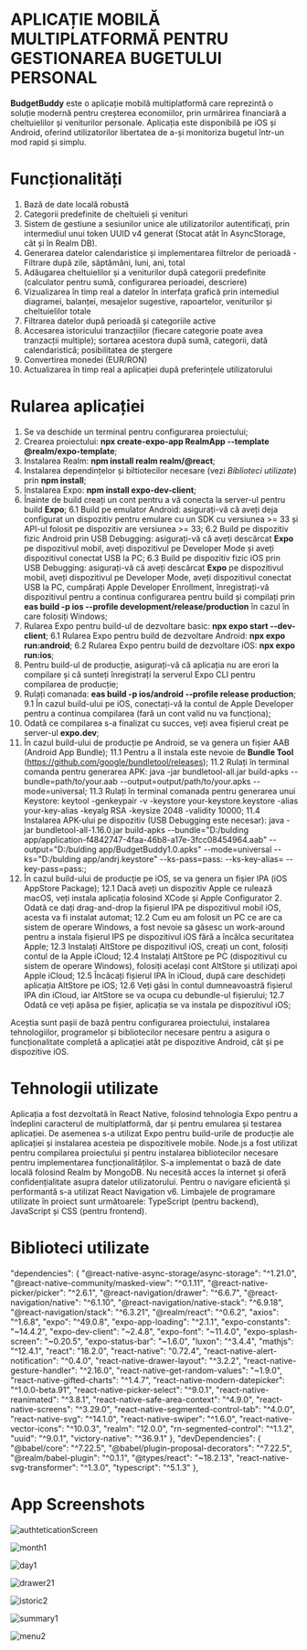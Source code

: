 # APLICAȚIE MOBILĂ MULTIPLATFORMĂ PENTRU GESTIONAREA BUGETULUI PERSONAL
**BudgetBuddy** este o aplicație mobilă multiplatformă care reprezintă o soluție modernă pentru creșterea economiilor, prin urmărirea financiară a cheltuielilor și veniturilor personale.
Aplicația este disponibilă pe iOS și Android, oferind utilizatorilor libertatea de a-și monitoriza bugetul într-un mod rapid și simplu.

# Funcționalități
1. Bază de date locală robustă
2. Categorii predefinite de cheltuieli și venituri
3. Sistem de gestiune a sesiunilor unice ale utilizatorilor autentificați, prin intermediul unui token UUID v4 generat (Stocat atât în AsyncStorage, cât și în Realm DB).
4. Generarea datelor calendaristice și implementarea filtrelor de perioadă - Filtrare după zile, săptămâni, luni, ani, total
5. Adăugarea cheltuielilor și a veniturilor după categorii predefinite (calculator pentru sumă, configurarea perioadei, descriere)
6. Vizualizarea în timp real a datelor în interfața grafică prin intemediul diagramei, balanței, mesajelor sugestive, rapoartelor, veniturilor și cheltuielilor totale
7. Filtrarea datelor după perioadă și categoriile active
8. Accesarea istoricului tranzacțiilor (fiecare categorie poate avea tranzacții multiple); sortarea acestora după sumă, categorii, dată calendaristică; posibilitatea de ștergere
9. Convertirea monedei (EUR/RON)
10. Actualizarea în timp real a aplicației după preferințele utilizatorului

# Rularea aplicației
1. Se va deschide un terminal pentru configurarea proiectului;
2. Crearea proiectului: **npx create-expo-app RealmApp --template @realm/expo-template**;
3. Instalarea Realm: **npm install realm realm/@react**;
4. Instalarea dependințelor și biltiotecilor necesare (vezi _Biblioteci utilizate_) prin **npm install**;
5. Instalarea Expo: **npm install expo-dev-client**;
6. Înainte de build creați un cont pentru a vă conecta la server-ul pentru build **Expo**;
    6.1 Build pe emulator Android: asigurați-vă că aveți deja configurat un dispozitiv pentru emulare cu un SDK cu versiunea >= 33 și API-ul folosit pe dispozitiv are versiunea >= 33;
    6.2 Build pe dispozitiv fizic Android prin USB Debugging: asigurați-vă că aveți descărcat **Expo** pe dispozitivul mobil, aveți dispozitivul pe Developer Mode și aveți dispozitivul conectat USB la PC;
    6.3 Build pe dispozitiv fizic iOS prin USB Debugging: asigurați-vă că aveți descărcat **Expo** pe dispozitivul mobil, aveți dispozitivul pe Developer Mode, aveți dispozitivul conectat USB la PC, cumpărați Apple Developer Enrollment, înregistrați-vă dispozitivul pentru a continua configurarea pentru build și compilați prin **eas build -p ios --profile development/release/production** în cazul în care folosiți Windows;
7. Rularea Expo pentru build-ul de dezvoltare basic: **npx expo start --dev-client**;
    6.1 Rularea Expo pentru build de dezvoltare Android: **npx expo run:android**;
    6.2 Rularea Expo pentru build de dezvoltare iOS: **npx expo run:ios**;
8. Pentru build-ul de producție, asigurați-vă că aplicația nu are erori la compilare și că sunteți înregistrați la serverul Expo CLI pentru compilarea de producție;
9. Rulați comanada: **eas build -p ios/android --profile release production**;
    9.1 În cazul build-ului pe iOS, conectați-vă la contul de Apple Developer pentru a continua compilarea (fară un cont valid nu va funcționa);
10. Odată ce compilarea s-a finalizat cu succes, veți avea fișierul creat pe server-ul **expo.dev**;
11. În cazul build-ului de producție pe Android, se va genera un fișier AAB (Android App Bundle);
    11.1 Pentru a îl instala este nevoie de **Bundle Tool** (https://github.com/google/bundletool/releases);
    11.2 Rulați în terminal comanda pentru generarea APK: java -jar bundletool-all.jar build-apks --bundle=path/to/your.aab --output=output/path/to/your.apks --mode=universal;
    11.3 Rulați în terminal comanada pentru generarea unui Keystore: keytool -genkeypair -v -keystore your-keystore.keystore -alias your-key-alias -keyalg RSA -keysize 2048 -validity 10000;
    11.4 Instalarea APK-ului pe dispozitiv (USB Debugging este necesar): java -jar bundletool-all-1.16.0.jar build-apks --bundle="D:/bulding app/application-f4842747-4faa-46b8-a17e-3fcc08454964.aab" --output="D:/bulding app/BudgetBuddy1.0.apks" --mode=universal --ks="D:/bulding app/andrj.keystore" --ks-pass=pass: --ks-key-alias= --key-pass=pass:;
12. În cazul build-ului de producție pe iOS, se va genera un fișier IPA (iOS AppStore Package);
    12.1 Dacă aveți un dispozitiv Apple ce rulează macOS, veți instala aplicația folosind XCode și Apple Configurator 2. Odată ce dați drag-and-drop la fișierul IPA pe dispozitivul mobil iOS, acesta va fi instalat automat;
    12.2 Cum eu am folosit un PC ce are ca sistem de operare Windows, a fost nevoie sa găsesc un work-around pentru a instala fișierul IPS pe dispozitivul iOS fără a încălca securitatea Apple;
    12.3 Instalați AltStore pe dispozitivul iOS, creați un cont, folosiți contul de la Apple iCloud;
    12.4 Instalați AltStore pe PC (dispozitivul cu sistem de operare Windows), folosiți același cont AltStore și utilizați apoi Apple iCloud;
    12.5 Încăcați fișierul IPA în iCloud, după care deschideți aplicația AltStore pe iOS;
    12.6 Veți găsi în contul dumneavoastră fișierul IPA din iCloud, iar AltStore se va ocupa cu debundle-ul fișierului;
    12.7 Odată ce veți apăsa pe fișier, aplicația se va instala pe dispozitivul iOS;

Aceștia sunt pașii de bază pentru configurarea proiectului, instalarea tehnologiilor, programelor și bibliotecilor necesare pentru a asigura o funcționalitate completă a aplicației atât pe dispozitive Android, cât și pe dispozitive iOS.


# Tehnologii utilizate
Aplicația a fost dezvoltată în React Native, folosind tehnologia Expo pentru a îndeplini caracterul de multiplatformă, dar și pentru emularea și testarea aplicației. De asemenea s-a utilizat Expo pentru build-urile de producție ale aplicației și instalarea acesteia pe dispozitivele mobile.
Node.js a fost utilizat pentru compilarea proiectului și pentru instalarea bibliotecilor necesare pentru implementarea funcționalităților.
S-a implementat o bază de date locală folosind Realm by MongoDB. Nu necesită acces la internet și oferă confidențialitate asupra datelor utilizatorului. 
Pentru o navigare eficientă și performantă s-a utilizat React Navigation v6.
Limbajele de programare utilizate în proiect sunt următoarele: TypeScript (pentru backend), JavaScript și CSS (pentru frontend).

# Biblioteci utilizate
"dependencies": {
    "@react-native-async-storage/async-storage": "^1.21.0",
    "@react-native-community/masked-view": "^0.1.11",
    "@react-native-picker/picker": "^2.6.1",
    "@react-navigation/drawer": "^6.6.7",
    "@react-navigation/native": "^6.1.10",
    "@react-navigation/native-stack": "^6.9.18",
    "@react-navigation/stack": "^6.3.21",
    "@realm/react": "^0.6.2",
    "axios": "^1.6.8",
    "expo": "^49.0.8",
    "expo-app-loading": "^2.1.1",
    "expo-constants": "~14.4.2",
    "expo-dev-client": "~2.4.8",
    "expo-font": "~11.4.0",
    "expo-splash-screen": "~0.20.5",
    "expo-status-bar": "~1.6.0",
    "luxon": "^3.4.4",
    "mathjs": "^12.4.1",
    "react": "18.2.0",
    "react-native": "0.72.4",
    "react-native-alert-notification": "^0.4.0",
    "react-native-drawer-layout": "^3.2.2",
    "react-native-gesture-handler": "^2.16.0",
    "react-native-get-random-values": "~1.9.0",
    "react-native-gifted-charts": "^1.4.7",
    "react-native-modern-datepicker": "^1.0.0-beta.91",
    "react-native-picker-select": "^9.0.1",
    "react-native-reanimated": "^3.8.1",
    "react-native-safe-area-context": "^4.9.0",
    "react-native-screens": "^3.29.0",
    "react-native-segmented-control-tab": "^4.0.0",
    "react-native-svg": "^14.1.0",
    "react-native-swiper": "^1.6.0",
    "react-native-vector-icons": "^10.0.3",
    "realm": "12.0.0",
    "rn-segmented-control": "^1.1.2",
    "uuid": "^9.0.1",
    "victory-native": "^36.9.1"
  },
  "devDependencies": {
    "@babel/core": "^7.22.5",
    "@babel/plugin-proposal-decorators": "^7.22.5",
    "@realm/babel-plugin": "^0.1.1",
    "@types/react": "~18.2.13",
    "react-native-svg-transformer": "^1.3.0",
    "typescript": "^5.1.3"
  },

# App Screenshots
![authteticationScreen](https://github.com/andreicapac/BudgetBuddy/assets/76436642/35c45712-c5bc-4aef-9e75-1da55d30fcc8)

![month1](https://github.com/andreicapac/BudgetBuddy/assets/76436642/f4b2bc05-4560-4138-b71a-7208f8a115a8)

![day1](https://github.com/andreicapac/BudgetBuddy/assets/76436642/65163d2d-cb4b-4c88-867c-e6e28a724707)

![drawer21](https://github.com/andreicapac/BudgetBuddy/assets/76436642/d801738c-d71c-4b01-b4f3-c1e1bf376fd4)

![istoric2](https://github.com/andreicapac/BudgetBuddy/assets/76436642/b12ba2ed-f359-4ef4-a282-a603470b2cc5)

![summary1](https://github.com/andreicapac/BudgetBuddy/assets/76436642/145ec340-d9a4-45fe-82d6-0de07a5cff8f)

![menu2](https://github.com/andreicapac/BudgetBuddy/assets/76436642/9cb2e3c8-cc3b-4adb-99c5-78feed42f4d5)
